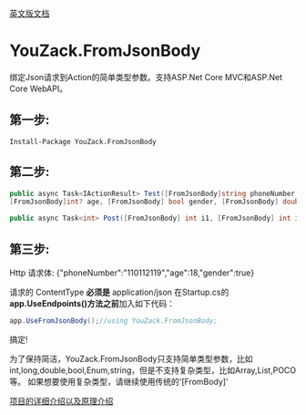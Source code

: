 [英文版文档](https://github.com/yangzhongke/YouZack.FromJsonBody/blob/master/README.md)

# YouZack.FromJsonBody
绑定Json请求到Action的简单类型参数。支持ASP.Net Core MVC和ASP.Net Core WebAPI。

## 第一步:

```
Install-Package YouZack.FromJsonBody
```

## 第二步:
```csharp
public async Task<IActionResult> Test([FromJsonBody]string phoneNumber, [FromJsonBody]string test1, 
[FromJsonBody]int? age, [FromJsonBody] bool gender, [FromJsonBody] double salary);

public async Task<int> Post([FromJsonBody] int i1, [FromJsonBody] int i2);
```

## 第三步:
Http 请求体:
{"phoneNumber":"110112119","age":18,"gender":true}

请求的 ContentType **必须是** application/json
在Startup.cs的**app.UseEndpoints()方法之前**加入如下代码：
```csharp
app.UseFromJsonBody();//using YouZack.FromJsonBody;
```

搞定!

为了保持简洁，YouZack.FromJsonBody只支持简单类型参数，比如int,long,double,bool,Enum,string，但是不支持复杂类型，比如Array,List,POCO等。
如果想要使用复杂类型，请继续使用传统的'[FromBody]' 

[项目的详细介绍以及原理介绍](https://www.toutiao.com/i6935675278383530533/)
